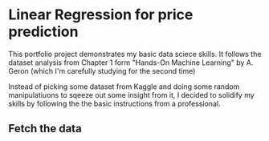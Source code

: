 # Linear Regression for price prediction
This portfolio project demonstrates my basic data sciece skills.
It follows the dataset analysis from Chapter 1 form "Hands-On Machine Learning" by A. Geron (which I'm carefully studying for the second time)

Instead of picking some dataset from Kaggle and doing some random manipulatiuons to sqeeze out some insight from it, I decided to solidify my skills by following the the basic instructions from a professional.


## Fetch the data




